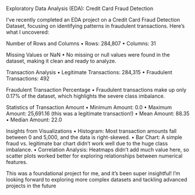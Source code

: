 
Exploratory Data Analysis (EDA): Credit Card Fraud Detection

I’ve recently completed an EDA project on a Credit Card Fraud Detection Dataset, focusing on identifying patterns in fraudulent transactions. Here’s what I uncovered:

Number of Rows and Columns
	•	Rows: 284,807
	•	Columns: 31

Missing Values or NaN
	•	No missing or null values were found in the dataset, making it clean and ready to analyze.

Transaction Analysis
	•	Legitimate Transactions: 284,315
	•	Fraudulent Transactions: 492

Fraudulent Transaction Percentage
	•	Fraudulent transactions make up only 0.17% of the dataset, which highlights the severe class imbalance.

Statistics of Transaction Amount
	•	Minimum Amount: 0.0
	•	Maximum Amount: 25,691.16 (this was a legitimate transaction!)
	•	Mean Amount: 88.35
	•	Median Amount: 22.0

Insights from Visualizations
	•	Histogram: Most transaction amounts fall between 0 and 5,000, and the data is right-skewed.
	•	Bar Chart: A simple fraud vs. legitimate bar chart didn’t work well due to the huge class imbalance.
	•	Correlation Analysis: Heatmaps didn’t add much value here, so scatter plots worked better for exploring relationships between numerical features.

This was a foundational project for me, and it’s been super insightful! I’m looking forward to exploring more complex datasets and tackling advanced projects in the future
